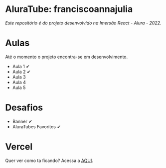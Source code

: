 # AluraTube: franciscoannajulia

<i>Este repositório é do projeto desenvolvido na Imersão React - Alura - 2022.</i>

# Aulas
Até o momento o projeto encontra-se em desenvolvimento.
- Aula 1 ✔
- Aula 2 ✔
- Aula 3
- Aula 4
- Aula 5

# Desafios
- Banner ✔
- AluraTubes Favoritos ✔

# Vercel
Quer ver como ta ficando? Acessa a <a href="https://aluratube-franciscoannajulia.vercel.app/">AQUI</a>.
